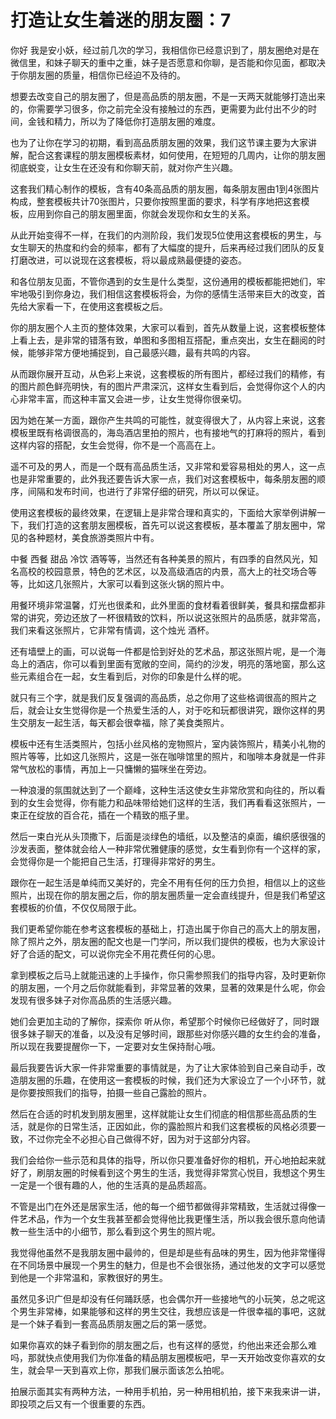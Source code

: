 # 打造让女生着迷的朋友圈：7

你好 我是安小妖，经过前几次的学习，我相信你已经意识到了，朋友圈绝对是在微信里，和妹子聊天的重中之重，妹子是否愿意和你聊，是否能和你见面，都取决于你朋友圈的质量，相信你已经迫不及待的。

想要去改变自己的朋友圈了，但是高品质的朋友圈，不是一天两天就能够打造出来的，你需要学习很多，你之前完全没有接触过的东西，更需要为此付出不少的时间，金钱和精力，所以为了降低你打造朋友圈的难度。

也为了让你在学习的初期，看到高品质朋友圈的效果，我们这节课主要为大家讲解，配合这套课程的朋友圈模板素材，如何使用，在短短的几周内，让你的朋友圈彻底蜕变，让女生在还没有和你聊天前，就对你产生兴趣。

这套我们精心制作的模板，含有40条高品质的朋友圈，每条朋友圈由1到4张图片构成，整套模板共计70张图片，只要你按照里面的要求，科学有序地把这套模板，应用到你自己的朋友圈里面，你就会发现你和女生的关系。

从此开始变得不一样，在我们的内测阶段，我们发现5位使用这套模板的男生，与女生聊天的热度和约会的频率，都有了大幅度的提升，后来再经过我们团队的反复打磨改进，可以说现在这套模板，将以最成熟最便捷的姿态。

和各位朋友见面，不管你遇到的女生是什么类型，这份通用的模板都能把她们，牢牢地吸引到你身边，我们相信这套模板将会，为你的感情生活带来巨大的改变，首先给大家看一下，在使用这套模板之后。

你的朋友圈个人主页的整体效果，大家可以看到，首先从数量上说，这套模板整体上看上去，是非常的错落有致，单图和多图相互搭配，重点突出，女生在翻阅的时候，能够非常方便地捕捉到，自己最感兴趣，最有共鸣的内容。

从而跟你展开互动，从色彩上来说，这套模板的所有图片，都经过我们的精修，有的图片颜色鲜亮明快，有的图片严肃深沉，这样女生看到后，会觉得你这个人的内心非常丰富，而这种丰富又会进一步，让女生觉得你很亲切。

因为她在某一方面，跟你产生共鸣的可能性，就变得很大了，从内容上来说，这套模板里既有格调很高的，海岛酒店里拍的照片，也有接地气的打麻将的照片，看到这样内容的搭配，女生会觉得，你不是一个高高在上。

遥不可及的男人，而是一个既有高品质生活，又非常和爱容易相处的男人，这一点也是非常重要的，此外我还要告诉大家一点，我们对这套模板中，每条朋友圈的顺序，间隔和发布时间，也进行了非常仔细的研究，所以可以保证。

使用这套模板的最终效果，在逻辑上是非常合理和真实的，下面给大家举例讲解一下，我们打造的这套朋友圈模板，首先可以说这套模板，基本覆盖了朋友圈中，常见的各种题材，美食旅游类照片中有。

中餐 西餐 甜品 冷饮 酒等等，当然还有各种美景的照片，有四季的自然风光，知名高校的校园意景，特色的艺术区，以及高级酒店的内景，高大上的社交场合等等，比如这几张照片，大家可以看到这张火锅的照片中。

用餐环境非常温馨，灯光也很柔和，此外里面的食材看着很鲜美，餐具和摆盘都非常的讲究，旁边还放了一杯很精致的饮料，所以说这张照片的品质感，就非常高，我们来看这张照片，它非常有情调，这个烛光 酒杯。

还有墙壁上的画，可以说每一件都是恰到好处的艺术品，那这张照片呢，是一个海岛上的酒店，你可以看到里面有宽敞的空间，简约的沙发，明亮的落地窗，那么这些元素组合在一起，女生看到后，对你的印象是什么样的呢。

就只有三个字，就是我们反复强调的高品质，总之你用了这些格调很高的照片之后，就会让女生觉得你是一个热爱生活的人，对于吃和玩都很讲究，跟你这样的男生交朋友一起生活，每天都会很幸福，除了美食类照片。

模板中还有生活类照片，包括小丝风格的宠物照片，室内装饰照片，精美小礼物的照片等等，比如这几张照片，这是一张在咖啡馆里的照片，和咖啡本身就是一件非常气放松的事情，再加上一只慵懒的猫咪坐在旁边。

一种浪漫的氛围就达到了一个巅峰，这种生活这使女生非常欣赏和向往的，所以看到的女生会觉得，你有能力和品味带给她们这样的生活，我们再看看这张照片，一束正在绽放的百合花，插在一个精致的瓶子里。

然后一束白光从头顶撒下，后面是淡绿色的墙纸，以及整洁的桌面，编织感很强的沙发表面，整体就会给人一种非常优雅健康的感觉，女生看到你有一个这样的家，会觉得你是一个能把自己生活，打理得非常好的男生。

跟你在一起生活是单纯而又美好的，完全不用有任何的压力负担，相信以上的这些照片，出现在你的朋友圈之后，你的朋友圈质量一定会直线提升，但是我们希望这套模板的价值，不仅仅局限于此。

我们更希望你能在参考这套模板的基础上，打造出属于你自己的高大上的朋友圈，除了照片之外，朋友圈的配文也是一门学问，所以我们提供的模板，也为大家设计好了合适的配文，可以说你完全不用花费任何的心思。

拿到模板之后马上就能迅速的上手操作，你只需参照我们的指导内容，及时更新你的朋友圈，一个月之后你就能看到，非常显著的效果，显著的效果是什么呢，你会发现有很多妹子对你高品质的生活感兴趣。

她们会更加主动的了解你，探索你 听从你，希望那个时候你已经做好了，同时跟很多妹子聊天的准备，以及没有足够时间，跟那些对你感兴趣的女生约会的准备，所以现在我要提醒你一下，一定要对女生保持耐心哦。

最后我要告诉大家一件非常重要的事情就是，为了让大家体验到自己亲自动手，改造朋友圈的乐趣，在使用这一套模板的时候，我们还为大家设立了一个小环节，就是你要按照我们的指导，拍摄一些自己露脸的照片。

然后在合适的时机发到朋友圈里，这样就能让女生们彻底的相信那些高品质的生活，就是你的日常生活，正因如此，你的露脸照片和我们这套模板的风格必须要一致，不过你完全不必担心自己做得不好，因为对于这部分内容。

我们会给你一些示范和具体的指导，所以你只要准备好你的相机，开心地拍起来就好了，刷朋友圈的时候看到这个男生的生活，我觉得非常赏心悦目，我想这个男生一定是一个很有趣的人，他的生活真的是品质超高。

不管是出门在外还是居家生活，他的每一个细节都做得非常精致，生活就过得像一件艺术品，作为一个女生我甚至都会觉得他比我更懂生活，所以我会很乐意向他请教一些生活中的小细节，那么看到这个男生的照片呢。

我觉得他虽然不是我朋友圈中最帅的，但是却是些有品味的男生，因为他非常懂得在不同场景中展现一个男生的魅力，但是也不会很张扬，通过他发的文字可以感觉到他是一个非常温和，家教很好的男生。

虽然见多识广但是却没有任何踊跃感，也会偶尔开一些接地气的小玩笑，总之呢这个男生非常棒，如果能够和这样的男生交往，我想应该是一件很幸福的事吧，这就是一个妹子看到一套高品质朋友圈之后的第一感觉。

如果你喜欢的妹子看到你的朋友圈之后，也有这样的感觉，约他出来还会那么难吗，那就快点使用我们为你准备的精品朋友圈模板吧，早一天开始改变你喜欢的女生，就会早一天到喜欢上你，那我们展示面该怎么拍呢。

拍展示面其实有两种方法，一种用手机拍，另一种用相机拍，接下来我来讲一讲，即投项之后又有一个很重要的东西。